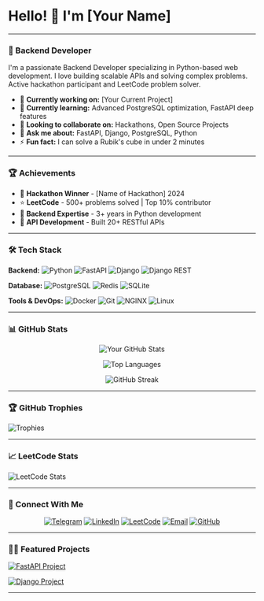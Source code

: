 # Hello! 👋 I'm [Your Name]

---

### 🚀 Backend Developer

I'm a passionate Backend Developer specializing in Python-based web development. I love building scalable APIs and solving complex problems. Active hackathon participant and LeetCode problem solver.

- 🔭 **Currently working on:** [Your Current Project]
- 🌱 **Currently learning:** Advanced PostgreSQL optimization, FastAPI deep features
- 👯 **Looking to collaborate on:** Hackathons, Open Source Projects
- 💬 **Ask me about:** FastAPI, Django, PostgreSQL, Python
- ⚡ **Fun fact:** I can solve a Rubik's cube in under 2 minutes

---

### 🏆 Achievements

- 🏅 **Hackathon Winner** - [Name of Hackathon] 2024
- ⭐ **LeetCode** - 500+ problems solved | Top 10% contributor
- 🚀 **Backend Expertise** - 3+ years in Python development
- 🎯 **API Development** - Built 20+ RESTful APIs

---

### 🛠️ Tech Stack

**Backend:**
![Python](https://img.shields.io/badge/Python-3776AB?style=for-the-badge&logo=python&logoColor=white)
![FastAPI](https://img.shields.io/badge/FastAPI-009688?style=for-the-badge&logo=fastapi&logoColor=white)
![Django](https://img.shields.io/badge/Django-092E20?style=for-the-badge&logo=django&logoColor=white)
![Django REST](https://img.shields.io/badge/Django_REST-ff1709?style=for-the-badge&logo=django&logoColor=white)

**Database:**
![PostgreSQL](https://img.shields.io/badge/PostgreSQL-316192?style=for-the-badge&logo=postgresql&logoColor=white)
![Redis](https://img.shields.io/badge/Redis-DC382D?style=for-the-badge&logo=redis&logoColor=white)
![SQLite](https://img.shields.io/badge/SQLite-003B57?style=for-the-badge&logo=sqlite&logoColor=white)

**Tools & DevOps:**
![Docker](https://img.shields.io/badge/Docker-2496ED?style=for-the-badge&logo=docker&logoColor=white)
![Git](https://img.shields.io/badge/Git-F05032?style=for-the-badge&logo=git&logoColor=white)
![NGINX](https://img.shields.io/badge/NGINX-009639?style=for-the-badge&logo=nginx&logoColor=white)
![Linux](https://img.shields.io/badge/Linux-FCC624?style=for-the-badge&logo=linux&logoColor=black)

---

### 📊 GitHub Stats

<div align="center">
  
![Your GitHub Stats](https://github-readme-stats.vercel.app/api?username=YOUR_USERNAME&show_icons=true&theme=dark&hide_border=true&bg_color=00000000)

![Top Languages](https://github-readme-stats.vercel.app/api/top-langs/?username=YOUR_USERNAME&layout=compact&theme=dark&hide_border=true&bg_color=00000000)

![GitHub Streak](https://streak-stats.demolab.com?user=YOUR_USERNAME&theme=dark&hide_border=true)

</div>

---

### 🏆 GitHub Trophies

![Trophies](https://github-profile-trophy.vercel.app/?username=YOUR_USERNAME&theme=darkhub&no-frame=true&row=2&column=4)

---

### 📈 LeetCode Stats

![LeetCode Stats](https://leetcard.jacoblin.cool/Alex_Kuznetsov?theme=dark&font=Abel&ext=contest)

---

### 🤝 Connect With Me

<div align="center">

[![Telegram](https://img.shields.io/badge/Telegram-2CA5E0?style=for-the-badge&logo=telegram&logoColor=white&logoWidth=20&labelColor=000000&color=2CA5E0)](https://t.me/YOUR_TELEGRAM)
[![LinkedIn](https://img.shields.io/badge/LinkedIn-0077B5?style=for-the-badge&logo=linkedin&logoColor=white&labelColor=000000&color=0077B5)](https://linkedin.com/in/YOUR_LINKEDIN)
[![LeetCode](https://img.shields.io/badge/LeetCode-FFA116?style=for-the-badge&logo=leetcode&logoColor=black&labelColor=000000&color=FFA116)](https://leetcode.com/YOUR_LEETCODE_USERNAME)
[![Email](https://img.shields.io/badge/Email-D14836?style=for-the-badge&logo=gmail&logoColor=white&labelColor=000000&color=D14836)](mailto:YOUR_EMAIL)
[![GitHub](https://img.shields.io/badge/GitHub-181717?style=for-the-badge&logo=github&logoColor=white&labelColor=000000&color=181717)](https://github.com/YOUR_USERNAME)

</div>

<style>
  .md-sidebar--secondary {
    display: none !important;
  }
  .md-content {
    margin-right: 0 !important;
  }
  [class*="badge"] {
    border-radius: 50% !important;
    width: 60px !important;
    height: 60px !important;
    display: inline-flex !important;
    align-items: center !important;
    justify-content: center !important;
    margin: 0 8px !important;
    text-decoration: none !important;
    transition: transform 0.2s ease !important;
  }
  [class*="badge"]:hover {
    transform: scale(1.1) !important;
  }
  [class*="badge"] img {
    margin: 0 !important;
  }
</style>

---

### 👨‍💻 Featured Projects

[![FastAPI Project](https://github-readme-stats.vercel.app/api/pin/?username=Kuznetsov-Alexander&repo=FastAPI&theme=dark)](https://github.com/Kuznetsov-Alexander/FastAPI)

[![Django Project](https://github-readme-stats.vercel.app/api/pin/?username=Fantom51&repo=math-tutoring-enroll-now&theme=dark)](https://github.com/Fantom51/math-tutoring-enroll-now)

---
